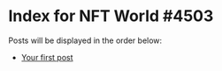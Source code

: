 # Index for NFT World #4503
Posts will be displayed in the order below:

- [Your first post](./001-first.md)

